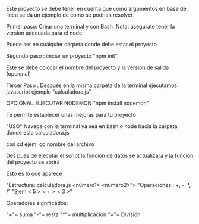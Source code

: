 Este proyecto se debe tener en cuenta que como argumentos en base de linea se da un ejemplo de como se podrian resolver 

Primer paso: Crear una terminal y con Bash ,Nota: asegurate tener la versión adecuada para el node

Puede ser en cualquier carpeta donde debe estar el proyecto

Segundo paso : iniciar un proyecto "npm init" 

Este se debe colocar el nombre del proyecto y la versión de salida (opcional)

Tercer Paso : Después en la misma carpeta de la terminal ejecutamos javascript ejemplo "calculadora.js"

OPCIONAL: EJECUTAR NODEMON "npm install nodemon"

Te permite establecer unas mejoras para tu proyecto

"USO"
Navega con la terminal ya sea en bash o node hacia la carpeta donde esta calculadora.js

con cd ejem: cd nombre del archivo 

Dés pues de ejecutar el script la función de datos se actualizara y la función del proyecto se abrirá 

Esto es lo que aparece 

"Estructura: calculadora.js <número1> <operador> <número2>">
"Operaciones : +, -, *, /"
"Ejem < 5 > < + > < 3 >"

Operadores significados:

"+"= suma
"-"= resta
"*"= multiplicación
"+"= División

